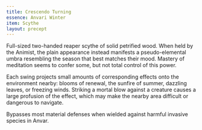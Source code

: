 ```yaml
---
title: Crescendo Turning
essence: Anvari Winter
item: Scythe
layout: precept
---
```


Full-sized two-handed reaper scythe of solid petrified wood. When held by the Animist, the plain appearance instead manifests a pseudo-elemental umbra resembling the season that best matches their mood. Mastery of meditation seems to confer some, but not total control of this power.

Each swing projects small amounts of corresponding effects onto the environment nearby: blooms of renewal, the sunfire of summer, dazzling leaves, or freezing winds. Striking a mortal blow against a creature causes a large profusion of the effect, which may make the nearby area difficult or dangerous to navigate.

Bypasses most material defenses when wielded against harmful invasive species in Anvar.
